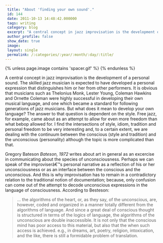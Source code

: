 ```yaml
---
 title: "About 'finding your own sound'."
 id: 144
 date: 2011-10-13 14:48:42.000000
 tags: writing
 category: blog
 excerpt: "A central concept in jazz improvisation is the development of a personal sound. What are the relations between the known and the unknown, between the conscious and the unconscious?..."
 author_profile: false
 show_date: true
 image: 
 layout: single
 permalink: /:categories/:year/:month/:day/:title/
---
```

{% unless page.image contains 'spacer.gif' %}
{% endunless %}

A central concept in jazz improvisation is the development of a personal sound. The skilled jazz musician is expected to have developed a personal expression that distinguishes him or her from other performers. It is obvious that musicians such as Thelonius Monk, Lester Young, Coleman Hawkins and Ornette Coleman were highly successful in developing their own musical language, and one which became a standard for following generations of jazz musicians. But what does it mean to develop your own language? The answer to that question is dependent on the style. Free jazz, for example, came about as an attempt to allow for even more freedom than what bebop allowed for. I find the intersections of style, idiom, tradition and personal freedom to be very interesting and, to a certain extent, we are dealing with the continuum between the conscious (style and tradition) and the unconscious (personality) although the topic is more complicated than that.

Gregory Bateson <i id="Bateson, Gregory" title="Steps to an Ecology of Mind: Style, grace, and information in primitive art" class="University of Chicago Press" style="1972">Bateson, 1972</i> writes about art in general as an excercise in communicating about the species of unconsciousness. Perhaps we can speak of the improviserâ€™s personal narrative as a reflection of his or her unconsciousness or as an interface between the conscious and the unconscious. And this is why improvisation has to remain in a contradictory relation to the traditional notion of documentation; because, only confusion can come out of the attempt to decode unconscious expressions in the language of consciousness. According to Besteson:
<blockquote>
... the algorithms of the heart, or, as they say, of the unconscious, are, however, coded and organized in a manner totally different from the algorithms of language. And since a great deal of conscious thought is structured in terms of the logics of language, the algorithms of the unconscious are double inaccessible. It is not only that the conscious mind has poor access to this material, but also that the when such access is achieved. e.g., in dreams, art, poetry, religion, intoxication, and the like, there is still a formidable problem of translation.
</blockquote>
